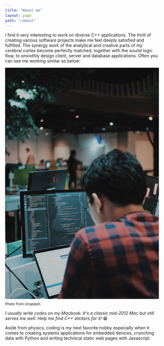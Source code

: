 ```yaml
---
title: "About me"
layout: page
path: "/about"
---
```


I find it very interesting to work on diverse C++ applications. The thrill of creating various software projects make me feel deeply satisfied and fulfilled. The synergy work of the analytical and creative parts of my cerebral cortex become perfectly matched, together with the sound logic flow, to smoothly design client, server and database applications. Often you can see me working similar as below:

![About me](./1.jpg) <sub>Photo from Unsplash</sub>

*I usually write codes on my Macbook. It's a classic mid-2012 Mac but still serves me well. Help me find C++ stickers for it!* :grin:

Aside from physics, coding is my next favorite hobby especially when it comes to creating systems applications for embedded devices, crunching data with Python and writing technical static web pages with Javascript.